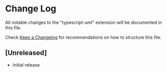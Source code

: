 # Change Log
All notable changes to the "typescript-uml" extension will be documented in this file.

Check [Keep a Changelog](http://keepachangelog.com/) for recommendations on how to structure this file.

## [Unreleased]
- Initial release